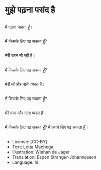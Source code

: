 # मुझे पढ़ना पसंद है

##
मैं पढ़ना चाहता हूँ।

##
मैं किसके लिए पढ़ सकता हूँ?

##
मेरी बहन सो रही है।

##
मैं किसके लिए पढ़ सकता हूँ?

##
मेरी माँ और नानी व्यस्त हैं।

##
मैं किसके लिए पढ़ सकता हूँ?

##
मेरे पापा और दादा व्यस्त हैं।

##
मैं किसके लिए पढ़ सकता हूँ? मैं अपने लिए पढ़ सकता हूँ।

##
* License: [CC-BY]
* Text: Letta Machoga
* Illustration: Wiehan de Jager
* Translation: Espen Stranger-Johannessen
* Language: hi

